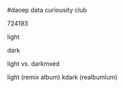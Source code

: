 #daoep
data curiousity club

724193

light




dark



light vs. darkmxed

light (remix album)  kdark (realbumlum)
